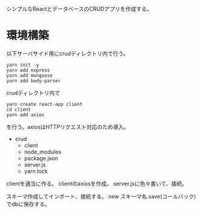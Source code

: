 
シンプルなReactとデータベースのCRUDアプリを作成する。

# 環境構築


以下サーバサイド用にcrudディレクトリ内で行う。
```
yarn init -y
yarn add express
yarn add mongoose
yarn add body-parser
```

crudディレクトリ内で

```
yarn create react-app client
cd client
yarn add axios
```
を行う。axiosはHTTPリクエスト対応のため導入。

- crud
    - client
    - node_modules
    - package.json
    - server.js
    - yarn.lock

clientを適当に作る。
clientのaxiosを作成。
server.jsに色々書いて、接続。

スキーマ作成してインポート、接続する。
new スキーマ名.save(コールバック)でdbに保存する。











